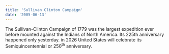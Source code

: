 ```yaml
---
title: 'Sullivan Clinton Campaign'
date: '2005-06-13'
---
```

The Sullivan-Clinton Campaign of 1779 was the largest expedition ever before mounted against the Indians of North America. Its 225th anniversary happened only yesterday. in 2026 United States will celebrate its Semiquincentennial or 250<sup>th</sup> anniversary.
